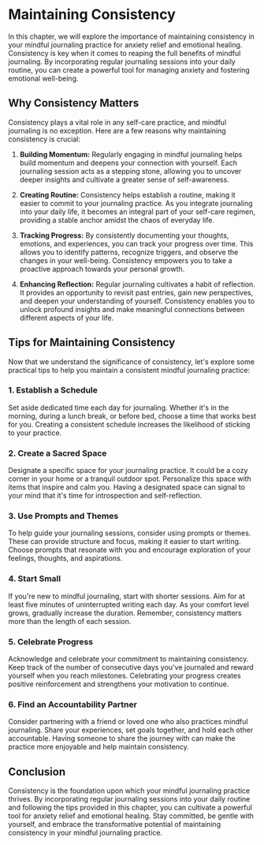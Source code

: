 Maintaining Consistency
================================

In this chapter, we will explore the importance of maintaining consistency in your mindful journaling practice for anxiety relief and emotional healing. Consistency is key when it comes to reaping the full benefits of mindful journaling. By incorporating regular journaling sessions into your daily routine, you can create a powerful tool for managing anxiety and fostering emotional well-being.

Why Consistency Matters
-----------------------

Consistency plays a vital role in any self-care practice, and mindful journaling is no exception. Here are a few reasons why maintaining consistency is crucial:

1. **Building Momentum:** Regularly engaging in mindful journaling helps build momentum and deepens your connection with yourself. Each journaling session acts as a stepping stone, allowing you to uncover deeper insights and cultivate a greater sense of self-awareness.

2. **Creating Routine:** Consistency helps establish a routine, making it easier to commit to your journaling practice. As you integrate journaling into your daily life, it becomes an integral part of your self-care regimen, providing a stable anchor amidst the chaos of everyday life.

3. **Tracking Progress:** By consistently documenting your thoughts, emotions, and experiences, you can track your progress over time. This allows you to identify patterns, recognize triggers, and observe the changes in your well-being. Consistency empowers you to take a proactive approach towards your personal growth.

4. **Enhancing Reflection:** Regular journaling cultivates a habit of reflection. It provides an opportunity to revisit past entries, gain new perspectives, and deepen your understanding of yourself. Consistency enables you to unlock profound insights and make meaningful connections between different aspects of your life.

Tips for Maintaining Consistency
--------------------------------

Now that we understand the significance of consistency, let's explore some practical tips to help you maintain a consistent mindful journaling practice:

### 1. Establish a Schedule

Set aside dedicated time each day for journaling. Whether it's in the morning, during a lunch break, or before bed, choose a time that works best for you. Creating a consistent schedule increases the likelihood of sticking to your practice.

### 2. Create a Sacred Space

Designate a specific space for your journaling practice. It could be a cozy corner in your home or a tranquil outdoor spot. Personalize this space with items that inspire and calm you. Having a designated space can signal to your mind that it's time for introspection and self-reflection.

### 3. Use Prompts and Themes

To help guide your journaling sessions, consider using prompts or themes. These can provide structure and focus, making it easier to start writing. Choose prompts that resonate with you and encourage exploration of your feelings, thoughts, and aspirations.

### 4. Start Small

If you're new to mindful journaling, start with shorter sessions. Aim for at least five minutes of uninterrupted writing each day. As your comfort level grows, gradually increase the duration. Remember, consistency matters more than the length of each session.

### 5. Celebrate Progress

Acknowledge and celebrate your commitment to maintaining consistency. Keep track of the number of consecutive days you've journaled and reward yourself when you reach milestones. Celebrating your progress creates positive reinforcement and strengthens your motivation to continue.

### 6. Find an Accountability Partner

Consider partnering with a friend or loved one who also practices mindful journaling. Share your experiences, set goals together, and hold each other accountable. Having someone to share the journey with can make the practice more enjoyable and help maintain consistency.

Conclusion
----------

Consistency is the foundation upon which your mindful journaling practice thrives. By incorporating regular journaling sessions into your daily routine and following the tips provided in this chapter, you can cultivate a powerful tool for anxiety relief and emotional healing. Stay committed, be gentle with yourself, and embrace the transformative potential of maintaining consistency in your mindful journaling practice.

